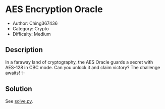 # AES Encryption Oracle
- Author: Ching367436
- Category: Crypto
- Difficalty: Medium

## Description
In a faraway land of cryptography, the AES Oracle guards a secret with AES-128 in CBC mode. Can you unlock it and claim victory? The challenge awaits! ✨

## Solution
See [solve.py](./solve.py).